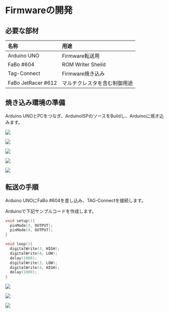 # Firmwareの開発　

## 必要な部材

|名称|用途|
|:--|:--|
|Arduino UNO|Firmware転送用|
|FaBo #604|ROM Writer Sheild|
|Tag-Connect|Firmware焼き込み|
|FaBo JetRacer #612|マルチクレスタを含む制御用途|

## 焼き込み環境の準備　

Arduino UNOとPCをつなぎ、ArduinoISPのソースをBuildし、Arduinoに焼き込みます。

![](./img/pc001.png)

![](./img/isp001.png)

![](./img/isp002.png)

![](./img/isp003.png)

![](./img/isp004.png)

## 転送の手順

Arduino UNOにFaBo #604を差し込み、TAG-Connectを接続します。

Arduinoで下記サンプルコードを作成します。

```c
void setup(){
  pinMode(3, OUTPUT);
  pinMode(4, OUTPUT);
}

void loop(){
  digitalWrite(3, HIGH);
  digitalWrite(4, LOW);
  delay(1000);
  digitalWrite(3, LOW);
  digitalWrite(4, HIGH);
  delay(1000);  
}
```

![](./img/isp005.png)

![](./img/isp006.png)

![](./img/isp007.png)



